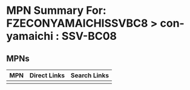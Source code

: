



# MPN Summary For: FZECONYAMAICHISSVBC8 > con-yamaichi : SSV-BC08

## MPNs
  

|MPN|Direct Links|Search Links|
| :--- | :--- | :--- |
||||
